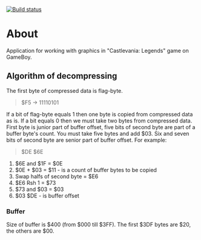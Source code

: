 [![Build status](https://ci.appveyor.com/api/projects/status/t8cgh031a61y7bti?svg=true)](https://ci.appveyor.com/project/Ace-Lightning/graphics-castlevanialegends-gb)
# About
Application for working with graphics in "Castlevania: Legends" game on GameBoy.

## Algorithm of decompressing
The first byte of compressed data is flag-byte.
> $F5 -> 11110101

If a bit of flag-byte equals 1 then one byte is copied from compressed data as is. If a bit equals 0 then we must take two bytes from compressed data. First byte is junior part of buffer offset, five bits of second byte are part of a buffer byte's count. You must take five bytes and add $03. Six and seven bits of second byte are senior part of buffer offset. For example:
> $DE $6E
1. $6E and $1F = $0E
2. $0E + $03 = $11 - is a count of buffer bytes to be copied
3. Swap halfs of second byte = $E6
4. $E6 Rsh 1 = $73
5. $73 and $03 = $03
6. $03 $DE - is buffer offset

### Buffer
Size of buffer is $400 (from $000 till $3FF). The first $3DF bytes are $20, the others are $00.